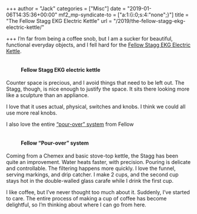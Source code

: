+++
author = "Jack"
categories = ["Misc"]
date = "2019-01-06T14:35:36+00:00"
mf2_mp-syndicate-to = ["a:1:{i:0;s:4:\"none\";}"]
title = "The Fellow Stagg EKG Electric Kettle"
url = "/2019/the-fellow-stagg-ekg-electric-kettle/"

+++
I&#8217;m far from being a coffee snob, but I am a sucker for beautiful, functional everyday objects, and I fell hard for the <a rel="noreferrer noopener" href="https://fellowproducts.com/stagg-ekg/" target="_blank">Fellow Stagg EKG Electric Kettle</a>.<figure class="wp-block-image">

<img src="/img/2019/2019-01-06_stagekg.jpg" alt=""  /><figcaption><h4>Fellow Stagg EKG electric kettle</h4></figcaption></figure> 

Counter space is precious, and I avoid things that need to be left out. The Stagg, though, is nice enough to justify the space. It sits there looking more like a sculpture than an appliance.

I love that it uses actual, physical, switches and knobs. I think we could all use more real knobs.

I also love the entire [&#8220;pour-over&#8221; system][1] from Fellow<figure class="wp-block-image">

<img src="/img/2019/Full-big-kahuna.jpg" alt="" /><figcaption><h4>Fellow &#8220;Pour-over&#8221; system</h4></figcaption></figure> 

Coming from a Chemex and basic stove-top kettle, the Stagg has been quite an improvement. Water heats faster, with precision. Pouring is delicate and controllable. The filtering happens more quickly. I love the funnel, serving markings, and drip catcher. I make 2 cups, and the second cup stays hot in the double-walled glass carafe while I drink the first cup.

I like coffee, but I&#8217;ve never thought too much about it. Suddenly, I&#8217;ve started to care. The entire process of making a cup of coffee has become delightful, so I&#8217;m thinking about where I can go from here.

 [1]: https://fellowproducts.com/staggpouroversystem/